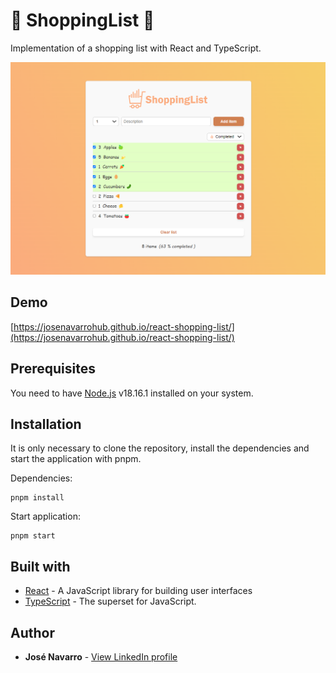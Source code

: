 # 🛒 ShoppingList 🛒

Implementation of a shopping list with React and TypeScript.

[![ShoppingList](https://github.com/josenavarrohub/react-shopping-list/blob/main/demo.png?raw=true)](https://josenavarrohub.github.io/react-shopping-list/)

## Demo
[https://josenavarrohub.github.io/react-shopping-list/](https://josenavarrohub.github.io/react-shopping-list/)

## Prerequisites

You need to have [Node.js](https://nodejs.org/en/) v18.16.1 installed on your system.

## Installation

It is only necessary to clone the repository, install the dependencies and start the application with pnpm.

Dependencies:
```
pnpm install
```

Start application:
```
pnpm start
```


## Built with

* [React](https://reactjs.org/) - A JavaScript library for building user interfaces
* [TypeScript](https://www.typescriptlang.org/) - The superset for JavaScript.

## Author

* **José Navarro** - [View LinkedIn profile](https://www.linkedin.com/in/josenavarroortiz/)

